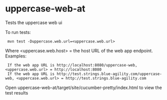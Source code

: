 # uppercase-web-at
Tests the uppercase web ui

To run tests:

     mvn test -Duppercase.web.url=<uppercase.web.url>

Where <uppercase.web.host> = the host URL of the web app endpoint.  Examples:

     If the web app URL is http://localhost:8080/uppercase-web, <uppercase.web.url> = http://localhost:8080
     If the web app URL is http://test.strings.blue-agility.com/uppercase-web, <uppercase.web.url> = http://test.strings.blue-agility.com

Open uppercase-web-at/target/site/cucumber-pretty/index.html to view the test results